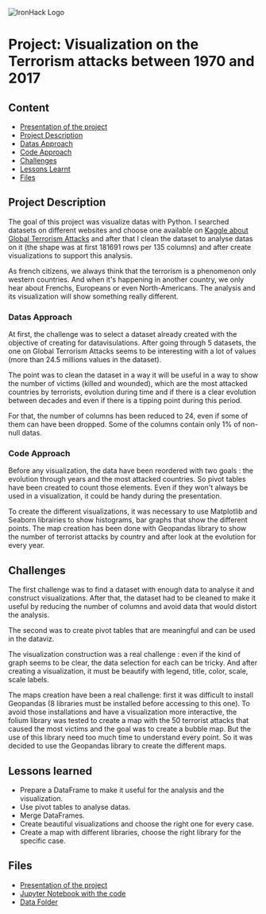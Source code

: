 ![IronHack Logo](https://s3-eu-west-1.amazonaws.com/ih-materials/uploads/upload_d5c5793015fec3be28a63c4fa3dd4d55.png)

# Project: Visualization on the Terrorism attacks between 1970 and 2017 


## Content
- [Presentation of the project](https://docs.google.com/presentation/d/11OtFWW1JUAentn3B83st3I3TrZj4lgGIo0oNTr2764c/edit?usp=sharing)
- [Project Description](#project-description)
- [Datas Approach](#datas-approach)
- [Code Approach](#code-approach)
- [Challenges](#challenges)
- [Lessons Learnt](#lessons_learnt)
- [Files](#files)

## Project Description

The goal of this project was visualize datas with Python. I searched datasets on different websites and choose one available on [Kaggle about Global Terrorism Attacks](https://www.kaggle.com/START-UMD/gtd) and after that I clean the dataset to analyse datas on it (the shape was at first 181691 rows per 135 columns) and after create visualizations to support this analysis.

As french citizens, we always think that the terrorism is a phenomenon only western countries. And when it's happening in another country, we only hear about Frenchs, Europeans or even North-Americans. The analysis and its visualization will show something really different.

### Datas Approach

At first, the challenge was to select a dataset already created with the objective of creating for datavisulations. After going through 5 datasets, the one on Global Terrorism Attacks seems to be interesting with a lot of values (more than 24.5 millions values in the dataset).

The point was to clean the dataset in a way it will be useful in a way to show the number of victims (killed and wounded), which are the most attacked countries by terrorists, evolution during time and if there is a clear evolution between decades and even if there is a tipping point during this period.

For that, the number of columns has been reduced to 24, even if some of them can have been dropped. Some of the columns contain only 1% of non-null datas.

### Code Approach

Before any visualization, the data have been reordered with two goals : the evolution through years and the most attacked countries. So pivot tables have been created to count those elements. Even if they won't always be used in a visualization, it could be handy during the presentation.

To create the different visualizations, it was necessary to use Matplotlib and Seaborn librairies to show histograms, bar graphs that show the different points. 
The map creation has been done with Geopandas library to show the number of terrorist attacks by country and after look at the evolution for every year. 


## Challenges

The first challenge was to find a dataset with enough data to analyse it and construct visualizations. After that, the dataset had to be cleaned to make it useful by reducing the number of columns and avoid data that would distort the analysis.

The second was to create pivot tables that are meaningful and can be used in the dataviz.

The visualization construction was a real challenge : even if the kind of graph seems to be clear, the data selection for each can be tricky. And after creating a visualization, it must be beautify with legend, title, color, scale, scale labels.

The maps creation have been a real challenge: first it was difficult to install Geopandas (8 libraries must be installed before accessing to this one). To avoid those installations and have a visualization more interactive, the folium library was tested to create a map with the 50 terrorist attacks that caused the most victims and the goal was to create a bubble map. But the use of this library need too much time to understand every point.
So it was decided to use the Geopandas library to create the different maps.


##  Lessons learned

* Prepare a DataFrame to make it useful for the analysis and the visualization.
* Use pivot tables to analyse datas.
* Merge DataFrames.
* Create beautiful visualizations and choose the right one for every case.
* Create a map with different libraries, choose the right library for the specific case.


## Files
* [Presentation of the project](https://docs.google.com/presentation/d/11OtFWW1JUAentn3B83st3I3TrZj4lgGIo0oNTr2764c/edit?usp=sharing)
* [Jupyter Notebook with the code](https://github.com/mattcoget/data-ft-par-labs/blob/main/Projects/Week-4/Terrorism%20attacks%20in%20the%20world%20since%201970.ipynb)
* [Data Folder](https://github.com/mattcoget/data-ft-par-labs/blob/main/Projects/Week-4/cleaned_dataset.csv)

